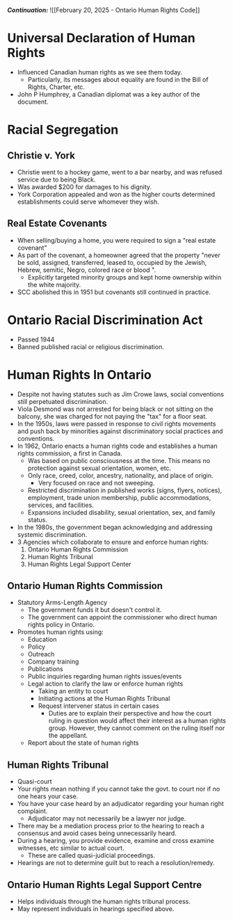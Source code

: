 ***Continuation:***
![[February 20, 2025 - Ontario Human Rights Code]]

# Universal Declaration of Human Rights
- Influenced Canadian human rights as we see them today.
	- Particularly, its messages about equality are found in the Bill of Rights, Charter, etc.
- John P Humphrey, a Canadian diplomat was a key author of the document.
# Racial Segregation
## Christie v. York
- Christie went to a hockey game, went to a bar nearby, and was refused service due to being Black. 
- Was awarded $200 for damages to his dignity. 
- York Corporation appealed and won as the higher courts determined establishments could serve whomever they wish.
## Real Estate Covenants
- When selling/buying a home, you were required to sign a "real estate covenant"
- As part of the covenant, a homeowner agreed that the property "never be sold, assigned, transferred, leased to, occupied by the Jewish, Hebrew, semitic, Negro, colored race or blood ".
	- Explicitly targeted minority groups and kept home ownership within the white majority.
- SCC abolished this in 1951 but covenants still continued in practice.
# Ontario Racial Discrimination Act
- Passed 1944
- Banned published racial or religious discrimination.
# Human Rights In Ontario
- Despite not having statutes such as Jim Crowe laws, social conventions still perpetuated discrimination.
- Viola Desmond was not arrested for being black or not sitting on the balcony, she was charged for not paying the "tax" for a floor seat.
- In the 1950s, laws were passed in response to civil rights movements and push back by minorities against discriminatory social practices and conventions.
- In 1962, Ontario enacts a human rights code and establishes a human rights commission, a first in Canada.
	- Was based on public consciousness at the time. This means no protection against sexual orientation, women, etc.
	- Only race, creed, color, ancestry, nationality, and place of origin.
		- Very focused on race and not sweeping.
	- Restricted discrimination in published works (signs, flyers, notices), employment, trade union membership, public accommodations, services, and facilities.
	- Expansions included disability, sexual orientation, sex, and family status.
- In the 1980s, the government began acknowledging and addressing systemic discrimination.
- 3 Agencies which collaborate to ensure and enforce human rights:
	1. Ontario Human Rights Commission
	2. Human Rights Tribunal
	3. Human Rights Legal Support Center
## Ontario Human Rights Commission
- Statutory Arms-Length Agency
	- The government funds it but doesn't control it.
	- The government can appoint the commissioner who direct human rights policy in Ontario.
- Promotes human rights using:
	- Education
	- Policy
	- Outreach
	- Company training
	- Publications
	- Public inquiries regarding human rights issues/events
	- Legal action to clarify the law or enforce human rights
		- Taking an entity to court
		- Initiating actions at the Human Rights Tribunal
		- Request intervener status in certain cases
			- Duties are to explain their perspective and how the court ruling in question would affect their interest as a human rights group. However, they cannot comment on the ruling itself nor the appellant.
	- Report about the state of human rights
## Human Rights Tribunal
- Quasi-court
- Your rights mean nothing if you cannot take the govt. to court nor if no one hears your case.
- You have your case heard by an adjudicator regarding your human right complaint.
	- Adjudicator may not necessarily be a lawyer nor judge.
- There may be a mediation process prior to the hearing to reach a consensus and avoid cases being unnecessarily heard.
- During a hearing, you provide evidence, examine and cross examine witnesses, etc similar to actual court.
	- These are called quasi-judicial proceedings.
- Hearings are not to determine guilt but to reach a resolution/remedy.
## Ontario Human Rights Legal Support Centre
- Helps individuals through the human rights tribunal process.
- May represent individuals in hearings specified above.